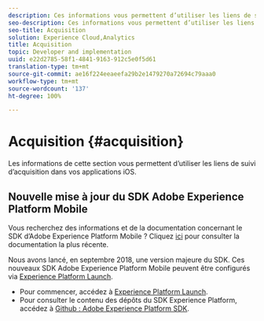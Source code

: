 ```yaml
---
description: Ces informations vous permettent d’utiliser les liens de suivi d’acquisition dans vos applications iOS.
seo-description: Ces informations vous permettent d’utiliser les liens de suivi d’acquisition dans vos applications iOS.
seo-title: Acquisition
solution: Experience Cloud,Analytics
title: Acquisition
topic: Developer and implementation
uuid: e22d2785-58f1-4841-9163-912c5e0f5d61
translation-type: tm+mt
source-git-commit: ae16f224eeaeefa29b2e1479270a72694c79aaa0
workflow-type: tm+mt
source-wordcount: '137'
ht-degree: 100%

---
```



# Acquisition {#acquisition}

Les informations de cette section vous permettent d’utiliser les liens de suivi d’acquisition dans vos applications iOS.

## Nouvelle mise à jour du SDK Adobe Experience Platform Mobile

Vous recherchez des informations et de la documentation concernant le SDK d’Adobe Experience Platform Mobile ? Cliquez [ici](https://aep-sdks.gitbook.io/docs/) pour consulter la documentation la plus récente.

Nous avons lancé, en septembre 2018, une version majeure du SDK. Ces nouveaux SDK Adobe Experience Platform Mobile peuvent être configurés via [Experience Platform Launch](https://www.adobe.com/fr/experience-platform/launch.html).

* Pour commencer, accédez à [Experience Platform Launch](https://launch.adobe.com/).
* Pour consulter le contenu des dépôts du SDK Experience Platform, accédez à [Github : Adobe Experience Platform SDK](https://github.com/Adobe-Marketing-Cloud/acp-sdks).

